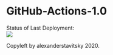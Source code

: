 # GitHub-Actions-1.0


Status of Last Deployment:<br>
<img src="https://github.com/alexanderstavitsky/github-actions1/workflows/jekyll/badge.svg?branch=main"><br>


Copyleft by alexanderstavitsky 2020.
